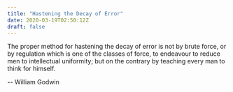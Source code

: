 ```yaml
---
title: "Hastening the Decay of Error"
date: 2020-03-19T02:50:12Z
draft: false
---
```


The proper method for hastening the decay of error is not by brute force, or by 
regulation which is one of the classes of force, to endeavour to reduce men to 
intellectual uniformity; but on the contrary by teaching every man to think for 
himself.

-- William Godwin
